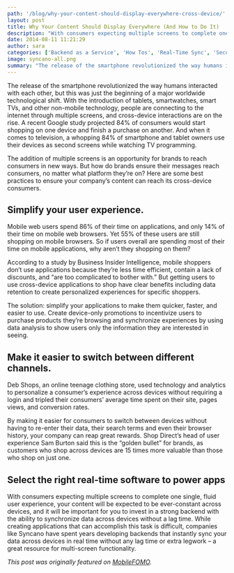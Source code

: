 ```yaml
---
path: '/blog/why-your-content-should-display-everywhere-cross-device/'
layout: post
title: Why Your Content Should Display Everywhere (And How to Do It)
description: "With consumers expecting multiple screens to complete one single user experience, your content will is expected to be constant across devices. Read more..."
date: 2014-08-11 11:21:29
author: sara
categories: ['Backend as a Service', 'How Tos', 'Real-Time Sync', 'Second Screen']
image: syncano-all.png
summary: "The release of the smartphone revolutionized the way humans interacted with each other, but this was just the beginning of a major worldwide technological shift. With the introduction of tablets, smartwatches, smart TVs, and other non-mobile technology, people are connecting to the internet through multiple screens, and cross-device interactions are on the rise. A recent Google study projected 84% of consumers would start shopping on one device and finish a purchase on another. And when it comes to television, a whopping 84% of smartphone and tablet owners use their devices as second screens while watching TV programming. The addition of multiple screens is an opportunity for brands to reach consumers in new ways. But how do brands ensure their messages reach consumers, no matter what platform they’re on? Here are some best practices to ensure your company’s content can reach its cross-device consumers."
---
```

The release of the smartphone revolutionized the way humans interacted with each other, but this was just the beginning of a major worldwide technological shift. With the introduction of tablets, smartwatches, smart TVs, and other non-mobile technology, people are connecting to the internet through multiple screens, and cross-device interactions are on the rise. A recent Google study projected 84% of consumers would start shopping on one device and finish a purchase on another. And when it comes to television, a whopping 84% of smartphone and tablet owners use their devices as second screens while watching TV programming.

The addition of multiple screens is an opportunity for brands to reach consumers in new ways. But how do brands ensure their messages reach consumers, no matter what platform they’re on? Here are some best practices to ensure your company’s content can reach its cross-device consumers.
<h2>Simplify your user experience.</h2>
Mobile web users spend 86% of their time on applications, and only 14% of their time on mobile web browsers. Yet 55% of these users are still shopping on mobile browsers. So if users overall are spending most of their time on mobile applications, why aren’t they shopping on them?

According to a study by Business Insider Intelligence, mobile shoppers don’t use applications because they’re less time efficient, contain a lack of discounts, and “are too complicated to bother with.” But getting users to use cross-device applications to shop have clear benefits including data retention to create personalized experiences for specific shoppers.

The solution: simplify your applications to make them quicker, faster, and easier to use. Create device-only promotions to incentivize users to purchase products they’re browsing and synchronize experiences by using data analysis to show users only the information they are interested in seeing.
<h2>Make it easier to switch between different channels.</h2>
Deb Shops, an online teenage clothing store, used technology and analytics to personalize a consumer’s experience across devices without requiring a login and tripled their consumers’ average time spent on their site, pages views, and conversion rates.

By making it easier for consumers to switch between devices without having to re-enter their data, their search terms and even their browser history, your company can reap great rewards. Shop Direct’s head of user experience Sam Burton said this is the “golden bullet” for brands, as customers who shop across devices are 15 times more valuable than those who shop on just one.
<h2>Select the right real-time software to power apps</h2>
With consumers expecting multiple screens to complete one single, fluid user experience, your content will be expected to be ever-constant across devices, and it will be important for you to invest in a strong backend with the ability to synchronize data across devices without a lag time. While creating applications that can accomplish this task is difficult, companies like Syncano have spent years developing backends that instantly sync your data across devices in real time without any lag time or extra legwork – a great resource for multi-screen functionality.

<em>This post was originally featured on <a href="http://mobilefomo.com/2014/04/content-display-and-it/">MobileFOMO</a>.</em>